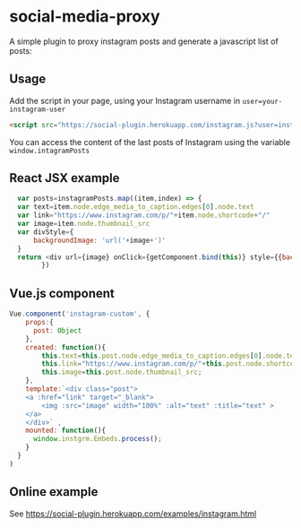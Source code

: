 # social-media-proxy

A simple plugin to proxy instagram posts and generate a javascript list of posts:


## Usage

Add the script in your page, using your Instagram username in `user=your-instagram-user`

```html
<script src="https://social-plugin.herokuapp.com/instagram.js?user=instagram"></script>
```

You can access the content of the last posts of Instagram using the variable `window.intagramPosts`


## React JSX example

```javascript
  var posts=instagramPosts.map((item,index) => {
  var text=item.node.edge_media_to_caption.edges[0].node.text
  var link="https://www.instagram.com/p/"+item.node.shortcode+"/"
  var image=item.node.thumbnail_src
  var divStyle={
      backgroundImage: 'url('+image+')'
  }
  return <div url={image} onClick={getComponent.bind(this)} style={{backgroundImage: 'url('+image+')'}} key={index} className='post'><small>{text}</small></div>
        })
```

## Vue.js component

```javascript
Vue.component('instagram-custom', {
    props:{
      post: Object
    },
    created: function(){
        this.text=this.post.node.edge_media_to_caption.edges[0].node.text;
        this.link="https://www.instagram.com/p/"+this.post.node.shortcode+"/";
        this.image=this.post.node.thumbnail_src;
    },
    template:`<div class="post">
    <a :href="link" target="_blank">
        <img :src="image" width="100%" :alt="text" :title="text" >
    </a>
    </div>` ,
    mounted: function(){
      window.instgrm.Embeds.process();
    }
  }
)
```



## Online example

See https://social-plugin.herokuapp.com/examples/instagram.html

